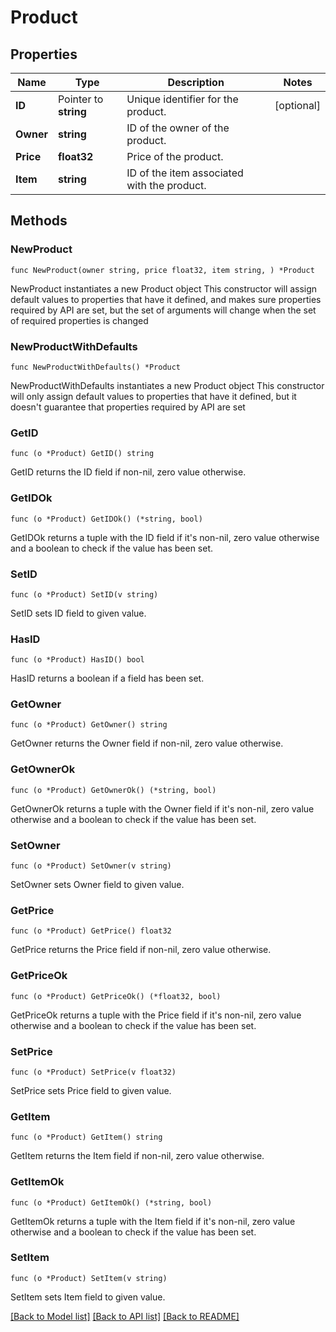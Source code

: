 # Product

## Properties

Name | Type | Description | Notes
------------ | ------------- | ------------- | -------------
**ID** | Pointer to **string** | Unique identifier for the product. | [optional] 
**Owner** | **string** | ID of the owner of the product. | 
**Price** | **float32** | Price of the product. | 
**Item** | **string** | ID of the item associated with the product. | 

## Methods

### NewProduct

`func NewProduct(owner string, price float32, item string, ) *Product`

NewProduct instantiates a new Product object
This constructor will assign default values to properties that have it defined,
and makes sure properties required by API are set, but the set of arguments
will change when the set of required properties is changed

### NewProductWithDefaults

`func NewProductWithDefaults() *Product`

NewProductWithDefaults instantiates a new Product object
This constructor will only assign default values to properties that have it defined,
but it doesn't guarantee that properties required by API are set

### GetID

`func (o *Product) GetID() string`

GetID returns the ID field if non-nil, zero value otherwise.

### GetIDOk

`func (o *Product) GetIDOk() (*string, bool)`

GetIDOk returns a tuple with the ID field if it's non-nil, zero value otherwise
and a boolean to check if the value has been set.

### SetID

`func (o *Product) SetID(v string)`

SetID sets ID field to given value.

### HasID

`func (o *Product) HasID() bool`

HasID returns a boolean if a field has been set.

### GetOwner

`func (o *Product) GetOwner() string`

GetOwner returns the Owner field if non-nil, zero value otherwise.

### GetOwnerOk

`func (o *Product) GetOwnerOk() (*string, bool)`

GetOwnerOk returns a tuple with the Owner field if it's non-nil, zero value otherwise
and a boolean to check if the value has been set.

### SetOwner

`func (o *Product) SetOwner(v string)`

SetOwner sets Owner field to given value.


### GetPrice

`func (o *Product) GetPrice() float32`

GetPrice returns the Price field if non-nil, zero value otherwise.

### GetPriceOk

`func (o *Product) GetPriceOk() (*float32, bool)`

GetPriceOk returns a tuple with the Price field if it's non-nil, zero value otherwise
and a boolean to check if the value has been set.

### SetPrice

`func (o *Product) SetPrice(v float32)`

SetPrice sets Price field to given value.


### GetItem

`func (o *Product) GetItem() string`

GetItem returns the Item field if non-nil, zero value otherwise.

### GetItemOk

`func (o *Product) GetItemOk() (*string, bool)`

GetItemOk returns a tuple with the Item field if it's non-nil, zero value otherwise
and a boolean to check if the value has been set.

### SetItem

`func (o *Product) SetItem(v string)`

SetItem sets Item field to given value.



[[Back to Model list]](../API_README.md#documentation-for-models) [[Back to API list]](../API_README.md#documentation-for-api-endpoints) [[Back to README]](../API_README.md)



